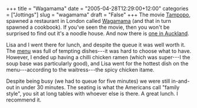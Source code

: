 +++
title = "Wagamama"
date = "2005-04-28T12:29:00+12:00"
categories = ["Jottings"]
slug = "wagamama"
draft = "False"
+++
The movie [Tampopo](http://www.imdb.com/title/tt0092048/), spawned a
restaurant in London called [Wagamama](http://www.wagamama.com/) (and
that in turn spawned a cookbook). If you've seen the movie, then you
won't be surprised to find out it's a noodle house. And now there is
[one in Auckland](http://www.wagamama.co.nz/).

Lisa and I went there for lunch, and despite the queue it was well worth it.
The [menu](http://www.wagamama.com/pdfs/menus/auckland.pdf) was full of
tempting dishes---it was hard to choose what to have. However, I ended up
having a chilli chicken ramen (which was super---I the soup base was
particularly good), and Lisa went for the hottest dish on the menu---according
to the waitress---the spicy chicken itame.

Despite being busy (we had to queue for five minutes) we were still in-and-out
in under 30 minutes.  The seating is what the Americans call "family style",
you sit at long tables with whoever else is there.  A great lunch. I
recommend it.

